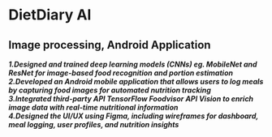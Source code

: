 # DietDiary AI
## Image processing, Android Application
***1.Designed and trained deep learning models (CNNs) eg. MobileNet and ResNet for image-based food recognition and portion estimation</br>
2.Developed an Android mobile application that allows users to log meals by capturing food images for automated nutrition tracking</br>
3.Integrated third-party API TensorFlow Foodvisor API Vision to enrich image data with real-time nutritional information</br>
4.Designed the UI/UX using Figma, including wireframes for dashboard, meal logging, user profiles, and nutrition insights***
